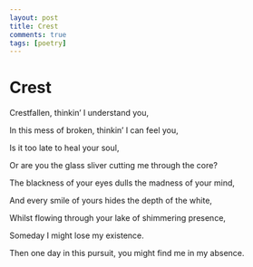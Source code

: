 ```yaml
---
layout: post
title: Crest
comments: true
tags: [poetry]
---
```


# Crest

Crestfallen, thinkin’ I understand you,

In this mess of broken, thinkin’ I can feel you,

Is it too late to heal your soul,

Or are you the glass sliver cutting me through the core?

The blackness of your eyes dulls the madness of your mind,

And every smile of yours hides the depth of the white,

Whilst flowing through your lake of shimmering presence,

Someday I might lose my existence.

Then one day in this pursuit, you might find me in my absence.
